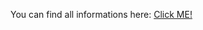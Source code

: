 You can find all informations here: [Click ME!](https://github.com/DarkAt26/PavlovVR-SkinChanger/wiki)

